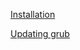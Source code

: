 [Installation](https://github.com/prasanthrangan/hyprdots) 

[Updating grub](https://github.com/OliveThePuffin/yorha-grub-theme)
